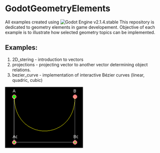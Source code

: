 # GodotGeometryElements
All examples created using ![Godot Engine](https://github.com/godotengine/godot) v2.1.4.stable
This repository is dedicated to geometry elements in game developement. 
Objective of each example is to illustrate how selected geometry topics can be implemented.

## Examples:
  1. 2D_stering - introduction to vectors
  2. projections - projecting vector to another vector determining object relations.
  3. bezier_curve - implementation of interactive Bézier curves (linear, quadric, cubic)
  
  ![bezier](/assets/examples_animations/bezier.gif)
